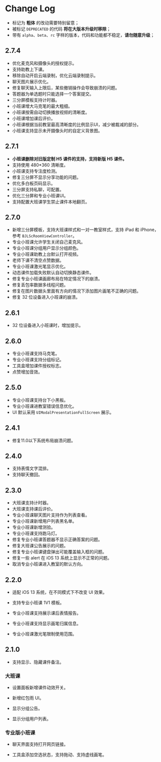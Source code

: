 Change Log
==========

- 标记为 **粗体** 的改动需要特别留意；
- 被标记 `DEPRECATED` 的代码 **将在大版本升级时移除**；
- 带有 `alpha`、`beta`、`rc` 字样的版本，代码和功能都不稳定，**请勿随意升级**；

## 2.7.4

- 优化麦克风和摄像头的授权提示。
- 支持助教上下课。
- 移除自动开启云端录制，优化云端录制提示。
- 聊天图片展示优化。
- 修复聊天输入上限后，某些撤销操作会导致崩溃的问题。
- 答题器为单选题时只能选择一个答案提交。
- 三分屏模板支持计时器。
- 小班课增大马克笔的最大粗细。
- 小班课按需自动切换播放视频的清晰度。
- 小班课增加课后评价。
- 小班课根据当前教室最高清晰度的比例显示UI，减少被裁减的部分。
- 小班课支持显示未开摄像头时的自定义背景图。

## 2.7.1

- **小班课删除对旧版定制 H5 课件的支持，支持新版 H5 课件。**
- 支持使用 480*360 清晰度。
- 小班课支持专注度检测。
- 修复三分屏不显示分享功能的问题。
- 优化多白板页码显示。
- 三分屏支持私聊，可配置。
- 优化三分屏和专业小班课UI。
- 支持配置大班课学生禁止课件本地翻页。

## 2.7.0

- 新增三分屏模板，支持大班课样式和一对一教室样式，支持 iPad 和 iPhone，参考 `BJLScRoomViewController`。
- 专业小班课允许学生关闭自己麦克风。
- 专业小班课分组用户显示分组颜色。
- 专业小班课助教上台默认打开视频。
- 老师下课不清空点赞数据。
- 专业小班课激光笔显示优化。
- 动态课件加载失败默认自动切换静态课件。
- 修复专业小班课画廊布局在特定情况下的崩溃。
- 修复丢包率数据多线程问题。
- 修复在图片数据头里面有方向的情况下添加图片画笔不正确的问题。
- 修复 32 位设备进入小班课的崩溃。

## 2.6.1

- 32 位设备进入小班课时，增加提示。

## 2.6.0

- 专业小班课支持马克笔。
- 专业小班课支持分组标记。
- 工具盒增加课件授权标志。
- 点赞增加音效。

## 2.5.0

- 专业小班课支持台下小黑板。
- 专业小班课进教室错误信息优化。
- UI 默认采用 `UIModalPresentationFullScreen` 展示。

## 2.4.1

- 修复11.0以下系统布局崩溃问题。

## 2.4.0

- 支持表情文字混排。
- 支持聊天撤回。

## 2.3.0

- 大班课支持计时器。
- 大班课支持课后评价。
- 专业小班课聊天图片支持作为列表查看。
- 专业小班课新增用户列表黑名单。
- 专业小班课新增测验。
- 专业小班课支持跑马灯。
- 修复专业小班课答题器不显示正确答案的问题。
- 修复大班课公告展示的问题。
- 修复专业小班课键盘弹出可能覆盖输入框的问题。
- 修复一些 alert 在 iOS 13 系统上显示不正常的问题。
- 取消专业小班课进入教室的默认方向。

## 2.2.0

- 适配 iOS 13 系统，在不同模式下不改变 UI 效果。

- 支持专业小班课 1V1 模板。

- 专业小班课支持展示课后表情报告。

- 专业小班课支持显示画笔归属信息。

- 专业小班课激光笔限制使用范围。

## 2.1.0

- 支持显示、隐藏课件备注。

### 大班课

- 设置面板新增课件动效开关。

- 新增红包雨 UI。

- 显示分组公告。

- 显示分组用户列表。

### 专业版小班课

- 聊天界面支持打开网页链接。

- 工具盒添加空选状态，支持拖动、支持虚线画笔。